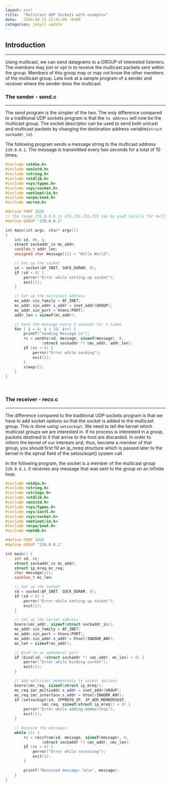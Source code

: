 ```yaml
---
layout: post
title:  "Multicast UDP Sockets with examples"
date:   2020-04-15 22:01:08 -0400
categories: jekyll update
---
```

## Introduction
-------
Using multicast, we can send datagrams to a GROUP of interested listeners. The members may join or opt in to receive the multicast packets sent within the group. Members of this group may or may not know the other members of the multicast group. Lets look at a sample program of a sender and receiver where the sender does the multicast.

### The sender - send.c
-------
The send program is the simpler of the two. The only difference compared to a traditional UDP sockets program is that the `to address` will now be the multicast group. The socket descriptor can be used to send both unicast and multicast packets by changing the destination address variable(`struct sockaddr_in`). 

The following program sends a message string to the multicast address `239.0.0.1`. The message is transmitted every two seconds for a total of 10 times.

```cpp
#include <stdio.h>
#include <unistd.h>
#include <string.h>
#include <stdlib.h>
#include <sys/types.h>
#include <sys/socket.h>
#include <netinet/in.h>
#include <arpa/inet.h>
#include <errno.h>

#define PORT 1820
// The range 239.0.0.0 to 239.255.255.255 can be used locally for multicast
#define GROUP "239.0.0.1"

int main(int argc, char* argv[])
{
    int sd, rc, i;
    struct sockaddr_in mc_addr;
    socklen_t addr_len;
    unsigned char message[12] = "Hello World";

    // Set up the socket
    sd = socket(AF_INET, SOCK_DGRAM, 0);
    if (sd < 0) {
        perror("Error while setting up socket");
        exit(1);
    }

    // Set up the multicast address
    mc_addr.sin_family = AF_INET;
    mc_addr.sin_addr.s_addr = inet_addr(GROUP);
    mc_addr.sin_port = htons(PORT);
    addr_len = sizeof(mc_addr);

    // Send the message every 5 seconds for 5 times
    for ( i = 0; i < 10; i++) {
        printf("Sending Message.\n");
        rc = sendto(sd, message, sizeof(message), 0,
                (struct sockaddr *) &mc_addr, addr_len);
        if (rc < 0) {
            perror("Error while sending");
            exit(1);
        }
        sleep(2);
    }
}
```

&nbsp;

### The receiver - recv.c
-------
The difference compared to the traditional UDP sockets program is that we have to add socket options so that the socket is added to the multicast group. This is done using `setsockopt`. We need to tell the kernel which multicast groups we are interested in. If no process is interested in a group, packets destined to it that arrive to the host are discarded. In order to inform the kernel of our interests and, thus, become a member of that group, you should first fill an ip_mreq structure which is passed later to the kernel in the optval field of the setsockopt() system call. 

In the following program, the socket is a member of the multicast group `239.0.0.1`. It recevies any message that was sent to the group on an infinite loop.

```cpp
#include <stdio.h>
#include <string.h>
#include <strings.h>
#include <stdlib.h>
#include <unistd.h>
#include <sys/types.h>
#include <sys/ioctl.h>
#include <sys/socket.h>
#include <netinet/in.h>
#include <arpa/inet.h>
#include <netdb.h>

#define PORT 1820
#define GROUP "239.0.0.1"

int main() {
    int sd, rc;
    struct sockaddr_in mc_addr;
    struct ip_mreq mc_req;
    char message[12];
    socklen_t mc_len;

    // Set up the socket
    sd = socket(AF_INET, SOCK_DGRAM, 0);
    if (sd < 0) {
        perror("Error while setting up socket");
        exit(1);
    }

    // Set up the server address
    bzero(&mc_addr, sizeof(struct sockaddr_in));
    mc_addr.sin_family = AF_INET;
    mc_addr.sin_port = htons(PORT);
    mc_addr.sin_addr.s_addr = htonl(INADDR_ANY);
    mc_len = sizeof(mc_addr);

    // Bind to an ephemeral port
    if (bind(sd, (struct sockaddr *) &mc_addr, mc_len) < 0) {
        perror("Error while binding socket");
        exit(1);
    }

    // Add multicast membership to socket options
    bzero(&mc_req, sizeof(struct ip_mreq));
    mc_req.imr_multiaddr.s_addr = inet_addr(GROUP);
    mc_req.imr_interface.s_addr = htonl(INADDR_ANY);
    if (setsockopt(sd, IPPROTO_IP, IP_ADD_MEMBERSHIP,
                &mc_req, sizeof(struct ip_mreq)) < 0) {
        perror("Error while adding membership");
        exit(1);
    }

    // Receive the messages
    while (1) {
        rc = recvfrom(sd, message, sizeof(message), 0,
                (struct sockaddr *) &mc_addr, &mc_len);
        if (rc < 0) {
            perror("Error while receiving");
            exit(1);
        }

        printf("Received message: %s\n", message);
    }
}
```
&nbsp;
